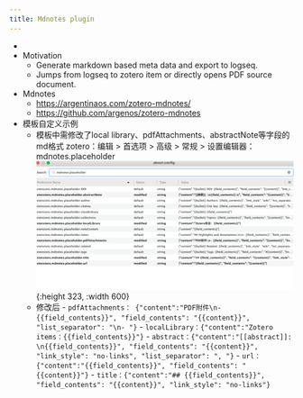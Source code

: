 ```yaml
---
title: Mdnotes plugin
---
```


-
- Motivation
    - Generate markdown based meta data and export to logseq.
    - Jumps from logseq to zotero item or directly opens PDF source document.
- Mdnotes
    - https://argentinaos.com/zotero-mdnotes/
    - https://github.com/argenos/zotero-mdnotes
- 模板自定义示例
    - 模板中需修改了local library、pdfAttachments、abstractNote等字段的md格式
      zotero：编辑 > 首选项 > 高级 > 常规 > 设置编辑器：mdnotes.placeholder
      ![](https://raw.githubusercontent.com/xulei-shl/picgo/main/img/20210116225227.png){:height 323, :width 600}
    - 修改后
                - `pdfAttachments： {"content":"PDF附件\n- {{field_contents}}", "field_contents": "{{content}}", "list_separator": "\n- "}`
                - `localLibrary：{"content":"Zotero items：{{field_contents}}"}`
                - `abstract：{"content":"[[abstract]]: \n{{field_contents}}", "field_contents": "{{content}}", "link_style": "no-links", "list_separator": ", "}`
                - `url： {"content":"{{field_contents}}", "field_contents": "{{content}}"}`
                - `title：{"content":"## {{field_contents}}", "field_contents": "{{content}}", "link_style": "no-links"}`